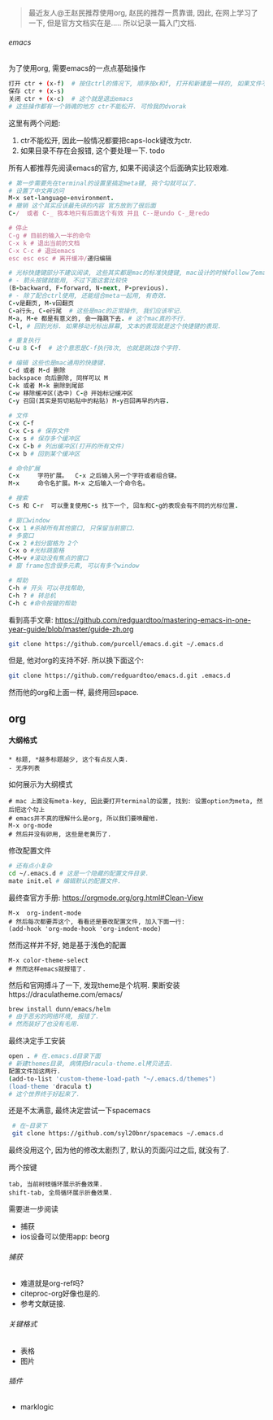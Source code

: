 > 最近友人@王赵民推荐使用org, 赵民的推荐一贯靠谱, 因此, 在网上学习了一下, 但是官方文档实在是….. 所以记录一篇入门文档.

###### emacs

为了使用org, 需要emacs的一点点基础操作

```sh
打开 ctr + (x-f)  # 按住ctrl的情况下, 顺序按x和f, 打开和新建是一样的, 如果文件不存在, 那么就是新建, 否则就是打开.
保存 ctr + (x-s)
关闭 ctr + (x-c)  # 这个就是退出emacs
# 这些操作都有一个销魂的地方 ctr不能松开. 可怜我的dvorak
```

这里有两个问题:

1. ctr不能松开, 因此一般情况都要把caps-lock键改为ctr.
2. 如果目录不存在会报错, 这个要处理一下. todo

所有人都推荐先阅读emacs的官方, 如果不阅读这个后面确实比较艰难. 

```ruby
# 第一步需要先在terminal的设置里搞定meta键, 挑个勾就可以了.
# 设置了中文再访问
M-x set-language-environment. 
# 撤销 这个其实应该最先讲的内容 官方放到了很后面
C-/  或者 C-_ 我本地只有后面这个有效 并且 C--是undo C-_是redo

# 停止
C-g # 目前的输入一半的命令
C-x k # 退出当前的文档
C-x C-c # 退出emacs
esc esc esc # 离开缓冲/递归编辑

# 光标快捷键部分不建议阅读, 这些其实都是mac的标准快捷键, mac设计的时候follow了emacs
# - 箭头按键就能用, 不过下面这套比较快
(B-backward, F-forward, N-next, P-previous).
# - 除了配合ctrl使用, 还能组合meta一起用, 有奇效.
C-v是翻页, M-v回翻页
C-a行头, C-e行尾  # 这些是mac的正常操作, 我们应该牢记.
M-a, M-e 都是有意义的, 会一路跳下去. # 这个mac真的不行.
C-l, # 回到光标. 如果移动光标出屏幕, 文本的表现就是这个快捷键的表现.

# 重复执行
C-u 8 C-f  # 这个意思是C-f执行8次, 也就是跳过8个字符.

# 编辑 这些也是mac通用的快捷键.
C-d 或者 M-d 删除
backspace 向后删除, 同样可以 M
C-k 或者 M-k 删除到尾部
C-w 移除缓冲区(选中) C-@ 开始标记缓冲区
C-y 召回(其实是剪切粘贴中的粘贴) M-y召回再早的内容.
  
# 文件
C-x C-f
C-x C-s # 保存文件
C-x s # 保存多个缓冲区
C-x C-b # 列出缓冲区(打开的所有文件)
C-x b # 回到某个缓冲区

# 命令扩展
C-x     字符扩展。  C-x 之后输入另一个字符或者组合键。                  
M-x     命令名扩展。M-x 之后输入一个命令名。      

# 搜索
C-s 和 C-r  可以重复使用C-s 找下一个, 回车和C-g的表现会有不同的光标位置.

# 窗口window
C-x 1 #杀掉所有其他窗口, 只保留当前窗口.
# 多窗口
C-x 2 #划分窗格为 2个
C-x o #光标跳窗格
C-M-v #滚动没有焦点的窗口
# 窗 frame包含很多元素, 可以有多个window

# 帮助
C-h # 开头 可以寻找帮助, 
C-h ? # 转总机
C-h c #命令按键的帮助
```

看到高手文章: https://github.com/redguardtoo/mastering-emacs-in-one-year-guide/blob/master/guide-zh.org

```sh
git clone https://github.com/purcell/emacs.d.git ~/.emacs.d
```

但是, 他对org的支持不好. 所以换下面这个:

```sh
git clone https://github.com/redguardtoo/emacs.d.git .emacs.d
```

然而他的org和上面一样, 最终用回space.

## org

#### 大纲格式

```
* 标题, *越多标题越少, 这个有点反人类.
- 无序列表
```

如何展示为大纲模式

```
# mac 上面没有meta-key, 因此要打开terminal的设置, 找到: 设置option为meta, 然后把这个勾上
# emacs并不真的理解什么是org, 所以我们要唤醒他.
M-x org-mode
# 然后并没有卵用, 这些是老黄历了.
```

修改配置文件

```sh
# 还有点小复杂
cd ~/.emacs.d # 这是一个隐藏的配置文件目录.
mate init.el # 编辑默认的配置文件.
```

最终查官方手册: https://orgmode.org/org.html#Clean-View

```
M-x  org-indent-mode
# 然后每次都要弄这个, 看看还是要改配置文件, 加入下面一行: 
(add-hook 'org-mode-hook 'org-indent-mode)
```

然而这样并不好, 她是基于浅色的配置

```
M-x color-theme-select
# 然而这样emacs就报错了.
```

然后和官网搏斗了一下, 发现theme是个坑啊. 果断安装https://draculatheme.com/emacs/

```sh
brew install dunn/emacs/helm
# 由于恶劣的网络环境, 报错了.
# 然而装好了也没有毛用.
```

最终决定手工安装

```sh
open . # 在.emacs.d目录下面
# 新建themes目录, 病情把dracula-theme.el拷贝进去.
配置文件加这两行.
(add-to-list 'custom-theme-load-path "~/.emacs.d/themes")
(load-theme 'dracula t)
# 这个世界终于好起来了.
```

还是不太满意, 最终决定尝试一下spacemacs

```sh
 # 在~目录下 
 git clone https://github.com/syl20bnr/spacemacs ~/.emacs.d
```

最终没用这个, 因为他的修改太剧烈了, 默认的页面闪过之后, 就没有了. 

两个按键

```
tab, 当前树枝循环展示折叠效果.
shift-tab, 全局循环展示折叠效果.
```



需要进一步阅读

- 捕获
- ios设备可以使用app: beorg

###### 捕获

- 难道就是org-ref吗?
- citeproc-org好像也是的.
- 参考文献链接.

###### 关键格式

- 表格
- 图片



###### 插件

- marklogic





